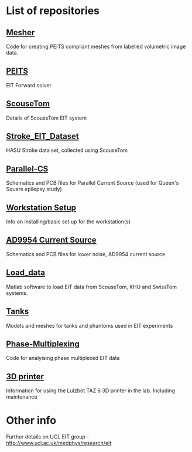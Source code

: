 # List of repositories

## [Mesher](https://github.com/EIT-team/Mesher)
Code for creating PEITS compliant meshes from labelled volumetric image data.

## [PEITS](https://github.com/EIT-team/PEITS)
EIT Forward solver

## [ScouseTom](https://github.com/EIT-team/ScouseTom)
Details of ScouseTom EIT system

## [Stroke_EIT_Dataset](https://github.com/EIT-team/Stroke_EIT_Dataset)
HASU Stroke data set, collected using ScouseTom

## [Parallel-CS](https://github.com/EIT-team/Parallel-CS)
Schematics and PCB files for Parallel Current Source (used for Queen's Square epilepsy study)

## [Workstation Setup](https://github.com/EIT-team/Workstation-setup)
Info on installing/basic set up for the workstation(s)

## [AD9954 Current Source](https://github.com/EIT-team/AD9954_Current_Source)
Schematics and PCB files for lower noise, AD9954 current source

## [Load_data](https://github.com/EIT-team/Load_data)
Matlab software to load EIT data from ScouseTom, KHU and SwissTom systems.

## [Tanks](https://github.com/EIT-team/Tanks)
Models and meshes for tanks and phantoms used in EIT experiments

## [Phase-Multiplexing](https://github.com/EIT-team/Phase-Multiplexing)
Code for analyising phase multiplexed EIT data

## [3D printer](https://github.com/EIT-team/Lulzbot_TAZ6_Stuff)
Information for using the Lulzbot TAZ 6 3D printer in the lab. Including maintenance  

# Other info
Further details on UCL EIT group - http://www.ucl.ac.uk/medphys/research/eit
